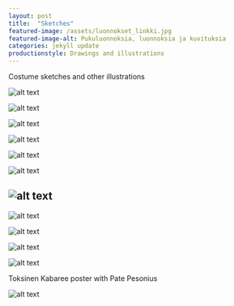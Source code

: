 ```yaml
---
layout: post
title:  "Sketches"
featured-image: /assets/luonnokset_linkki.jpg
featured-image-alt: Pukuluonnoksia, luonnoksia ja kuvituksia
categories: jekyll update
productionstyle: Drawings and illustrations
---
```

   
  Costume sketches and other illustrations  
  

![alt text](/assets/projects/luonnos13.jpg) 

![alt text](/assets/projects/luonnos15.jpg) 

![alt text](/assets/projects/luonnos1.jpg)

![alt text](/assets/projects/luonnos2.jpg)

![alt text](/assets/projects/luonnos9.jpg)

![alt text](/assets/projects/luonnos6.jpg)  

## ![alt text](/assets/projects/luonnos14.jpg) 

![alt text](/assets/projects/luonnos11.jpg) 

![alt text](/assets/projects/luonnos5.jpg)  

![alt text](/assets/projects/luonnos12.jpg) 

![alt text](/assets/projects/luonnos7.jpg)

  Toksinen Kabaree poster with Pate Pesonius  
  
![alt text](/assets/projects/luonnos10.jpg)    

